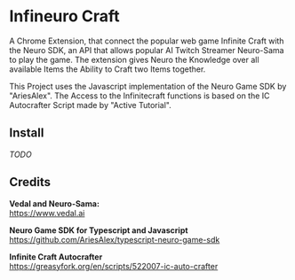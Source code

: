 # Infineuro Craft
A Chrome Extension, that connect the popular web game Infinite Craft with the Neuro SDK, an API that allows popular AI Twitch Streamer Neuro-Sama to play the game. The extension gives Neuro the Knowledge over all available Items the Ability to Craft two Items together.

This Project uses the Javascript implementation of the Neuro Game SDK by "AriesAlex". The Access to the Infinitecraft functions is based on the IC Autocrafter Script made by "Active Tutorial".

## Install

*TODO*

## Credits

**Vedal and Neuro-Sama:**  
https://www.vedal.ai 

**Neuro Game SDK for Typescript and Javascript**  
https://github.com/AriesAlex/typescript-neuro-game-sdk

**Infinite Craft Autocrafter**  
https://greasyfork.org/en/scripts/522007-ic-auto-crafter
